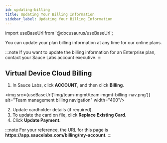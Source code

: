 ```yaml
---
id: updating-billing
title: Updating Your Billing Information
sidebar_label: Updating Your Billing Information
---
```


import useBaseUrl from '@docusaurus/useBaseUrl';

You can update your plan billing information at any time for our online plans.

:::note
If you want to update the billing information for an Enterprise plan, contact your Sauce Labs account executive.
:::

## Virtual Device Cloud Billing
1. In Sauce Labs, click **ACCOUNT**, and then click **Billing**.

<img src={useBaseUrl('img/team-mgmt/team-mgmt-billing-nav.png')} alt="Team management billing navigation" width="400"/>

2. Update cardholder details (if required).
3. To update the card on file, click **Replace Existing Card**.
4. Click **Update Payment**.

:::note
For your reference, the URL for this page is **https:<span></span>//app.saucelabs.com/billing/my-account**.
:::
